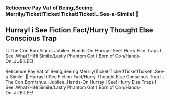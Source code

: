 ### Reticence Pay Vat of Being,Seeing Merrily/Ticket!Ticket!Ticket!Ticket!..See-a-Simile! 🍿
## Hurray! i See Fiction Fact/Hurry Thought Else Conscious Trap
I : The Con Born/shuu..Jubilee..Hands-On
Hurray I See! Hurry Else Traps I See..What?HiHi Simile/Lastly Phantom Got I Born of Con/Hands-On..JUBILEE!

Reticence Pay Vat of Being,Seeing Merrily/Ticket!Ticket!Ticket!Ticket!..See-a-Simile! 🍿
Hurray! i See Fiction Fact/Hurry Thought Else Conscious Trap
I : The Con Born/shuu..Jubilee..Hands-On
Hurray I See! Hurry Else Traps I See..What?HiHi Simile/Lastly Phantom Got I Born of Con/Hands-On..JUBILEE!


<!--
**ReticenceVat/ReticenceVat** is a ✨ _special_ ✨ repository because its `README.md` (this file) appears on your GitHub profile.

Here are some ideas to get you started:

- 🔭 I’m currently working on ...
- 🌱 I’m currently learning ...
- 👯 I’m looking to collaborate on ...
- 🤔 I’m looking for help with ...
- 💬 Ask me about ...
- 📫 How to reach me: ...
- 😄 Pronouns: ...
- ⚡ Fun fact: ...
-->

